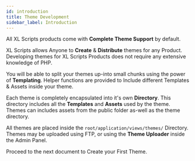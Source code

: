 ```yaml
---
id: introduction
title: Theme Development
sidebar_label: Introduction
---
```


All XL Scripts products come with **Complete Theme Support** by default.

XL Scripts allows Anyone to **Create** &amp; **Distribute** themes for any Product. Developing themes for XL Scripts Products does not require any extensive knowledge of PHP.

You will be able to split your themes up-into small chunks using the power of **Templating**. Helper functions are provided to Include different Templates &amp; Assets inside your theme.

Each theme is completely encapsulated into it's own **Directory**. This directory includes all the **Templates** and **Assets** used by the theme. Themes can includes assets from the public folder as-well as the theme directory.

All themes are placed inside the `root/application/views/themes/` Directory. Themes may be uploaded using FTP, or using the **Theme Uploader** inside the Admin Panel.

Proceed to the next document to Create your First Theme.